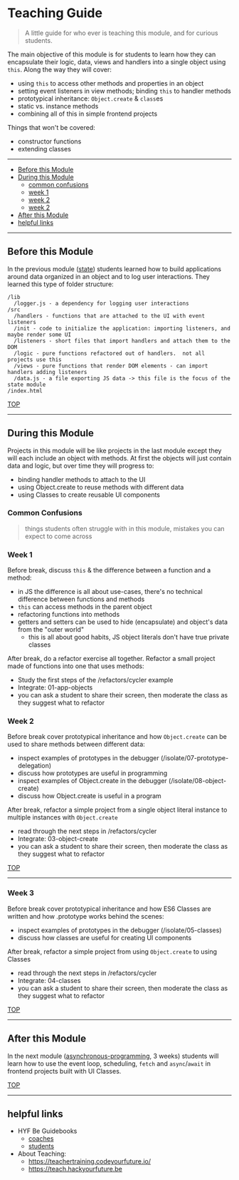 # Teaching Guide

> A little guide for who ever is teaching this module, and for curious students.

The main objective of this module is for students to learn how they can encapsulate their logic, data, views and handlers into a single object using `this`. Along the way they will cover:

- using `this` to access other methods and properties in an object
- setting event listeners in view methods; binding `this` to handler methods
- prototypical inheritance: `Object.create` & `class`es
- static vs. instance methods
- combining all of this in simple frontend projects

Things that won't be covered:

- constructor functions
- extending classes

---

- [Before this Module](#before-this-module)
- [During this Module](#during-this-module)
  - [common confusions](#common-confusions)
  - [week 1](#week-1)
  - [week 2](#week-2)
  - [week 2](#week-2)
- [After this Module](#after-this-module)
- [helpful links](#helpful-links)

---

## Before this Module

In the previous module ([state](https://github.com/HackYourFutureBelgium/separation-of-concerns/)) students learned how to build applications around data organized in an object and to log user interactions. They learned this type of folder structure:

```
/lib
  /logger.js - a dependency for logging user interactions
/src
  /handlers - functions that are attached to the UI with event listeners
  /init - code to initialize the application: importing listeners, and maybe render some UI
  /listeners - short files that import handlers and attach them to the DOM
  /logic - pure functions refactored out of handlers.  not all projects use this
  /views - pure functions that render DOM elements - can import handlers adding listeners
  /data.js - a file exporting JS data -> this file is the focus of the state module
/index.html
```

[TOP](#teaching-guide)

---

## During this Module

Projects in this module will be like projects in the last module except they will each include an object with methods. At first the objects will just contain data and logic, but over time they will progress to:

- binding handler methods to attach to the UI
- using Object.create to reuse methods with different data
- using Classes to create reusable UI components

### Common Confusions

> things students often struggle with in this module, mistakes you can expect to come across

### Week 1

Before break, discuss `this` & the difference between a function and a method:

- in JS the difference is all about use-cases, there's no technical difference between functions and methods
- `this` can access methods in the parent object
- refactoring functions into methods
- getters and setters can be used to hide (encapsulate) and object's data from the "outer world"
  - this is all about good habits, JS object literals don't have true private classes

After break, do a refactor exercise all together. Refactor a small project made of functions into one that uses methods:

- Study the first steps of the /refactors/cycler example
- Integrate: 01-app-objects
- you can ask a student to share their screen, then moderate the class as they suggest what to refactor

### Week 2

Before break cover prototypical inheritance and how `Object.create` can be used to share methods between different data:

- inspect examples of prototypes in the debugger (/isolate/07-prototype-delegation)
- discuss how prototypes are useful in programming
- inspect examples of Object.create in the debugger (/isolate/08-object-create)
- discuss how Object.create is useful in a program

After break, refactor a simple project from a single object literal instance to multiple instances with `Object.create`

- read through the next steps in /refactors/cycler
- Integrate: 03-object-create
- you can ask a student to share their screen, then moderate the class as they suggest what to refactor

[TOP](#teaching-guide)

---

### Week 3

Before break cover prototypical inheritance and how ES6 Classes are written and how .prototype works behind the scenes:

- inspect examples of prototypes in the debugger (/isolate/05-classes)
- discuss how classes are useful for creating UI components

After break, refactor a simple project from using `Object.create` to using Classes

- read through the next steps in /refactors/cycler
- Integrate: 04-classes
- you can ask a student to share their screen, then moderate the class as they suggest what to refactor

[TOP](#teaching-guide)

---

## After this Module

In the next module ([asynchronous-programming](https://github.com/HackYourFutureBelgium/asynchronous-programming), 3 weeks) students will learn how to use the event loop, scheduling, `fetch` and `async`/`await` in frontend projects built with UI Classes.

[TOP](#teaching-guide)

---

## helpful links

- HYF Be Guidebooks
  - [coaches](https://home.hackyourfuture.be/coaches)
  - [students](https://home.hackyourfuture.be/students)
- About Teaching:
  - https://teachertraining.codeyourfuture.io/
  - https://teach.hackyourfuture.be
